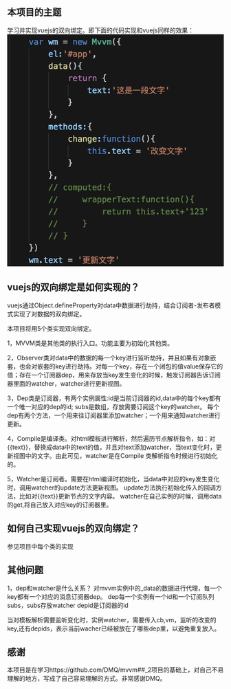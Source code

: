 ## 本项目的主题
学习并实现vuejs的双向绑定。即下面的代码实现和vuejs同样的效果：
![code](./image/code.png)

## vuejs的双向绑定是如何实现的？

vuejs通过Object.defineProperty对data中数据进行劫持，结合订阅者-发布者模式实现了对数据的双向绑定。

本项目将用5个类实现双向绑定。

1，MVVM类是其他类的执行入口。功能主要为初始化其他类。

2，Observer类对data中的数据的每一个key进行监听劫持，并且如果有对象嵌套，也会对嵌套的key进行劫持。对每一个key，存在一个闭包的值value保存它的值；存在一个订阅器dep，用来存放当key发生变化的时候，触发订阅器告诉订阅器里面的watcher，watcher进行更新视图。

3，Dep类是订阅器，有两个实例属性:id是当前订阅器的id,data中的每个key都有一个唯一对应的dep的id;
subs是数组，存放需要订阅这个key的watcher。
每个dep有两个方法，一个用来往订阅器里添加watcher；一个用来通知watcher进行更新。

4，Compile是编译类。对html模板进行解析，然后遍历节点解析指令，如：对{{text}}，替换成data中的text的值，并且对text添加watcher，当text变化时，更新视图中的文字。由此可见，watcher是在Compile
类解析指令时候进行初始化的。

5，Watcher是订阅者。需要在html编译时初始化，当data中对应的key发生变化时，调用watcher的update方法更新视图。
update方法执行初始化传入的回调方法，比如对{{text}}更新节点的文字内容。
watcher在自己实例的时候，调用data的get,将自己放入对应key的订阅器里。

## 如何自己实现vuejs的双向绑定？
参见项目中每个类的实现

## 其他问题
1，dep和watcher是什么关系？
对mvvm实例中的_data的数据进行代理，每一个key都有一个对应的消息订阅器dep。
dep每一个实例有一个id和一个订阅队列subs，subs存放watcher
depid是订阅器的id

当对模板解析需要监听变化时，实例watcher，需要传入cb,vm，监听的改变的key,还有depids，表示当前wacher已经被放在了哪些dep里，以避免重复放入。

## 感谢
本项目是在学习https://github.com/DMQ/mvvm##_2项目的基础上，对自己不易理解的地方，写成了自己容易理解的方式。非常感谢DMQ。


